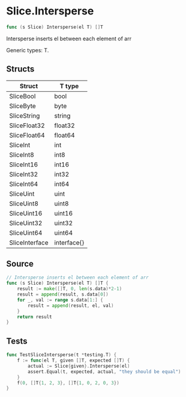 # Slice.Intersperse

```go
func (s Slice) Intersperse(el T) []T
```

Intersperse inserts el between each element of arr

Generic types: T.

## Structs

| Struct | T type |
| ------ | ------ |
| SliceBool | bool |
| SliceByte | byte |
| SliceString | string |
| SliceFloat32 | float32 |
| SliceFloat64 | float64 |
| SliceInt | int |
| SliceInt8 | int8 |
| SliceInt16 | int16 |
| SliceInt32 | int32 |
| SliceInt64 | int64 |
| SliceUint | uint |
| SliceUint8 | uint8 |
| SliceUint16 | uint16 |
| SliceUint32 | uint32 |
| SliceUint64 | uint64 |
| SliceInterface | interface{} |

## Source

```go
// Intersperse inserts el between each element of arr
func (s Slice) Intersperse(el T) []T {
	result := make([]T, 0, len(s.data)*2-1)
	result = append(result, s.data[0])
	for _, val := range s.data[1:] {
		result = append(result, el, val)
	}
	return result
}
```

## Tests

```go
func TestSliceIntersperse(t *testing.T) {
	f := func(el T, given []T, expected []T) {
		actual := Slice{given}.Intersperse(el)
		assert.Equal(t, expected, actual, "they should be equal")
	}
	f(0, []T{1, 2, 3}, []T{1, 0, 2, 0, 3})
}
```